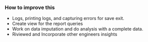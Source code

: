 ### How to improve this
- Logs, printing logs, and capturing errors for save exit.
- Create view for the report queries
- Work on data imputation and do analysis with a complete data.
- Riviewed and Incorporate other engineers insights